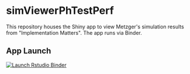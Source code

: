 # simViewerPhTestPerf #
This repository houses the Shiny app to view Metzger's simulation results from "Implementation Matters".  The app runs via Binder.

## App Launch ##
[![Launch Rstudio Binder](http://mybinder.org/badge_logo.svg)](https://mybinder.org/v2/gh/MetzgerSK/simViewerPhTestPerf/main?urlpath=shiny/app/)